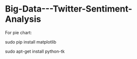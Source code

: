 # Big-Data---Twitter-Sentiment-Analysis

For pie chart:

sudo pip install matplotlib

sudo apt-get install python-tk
